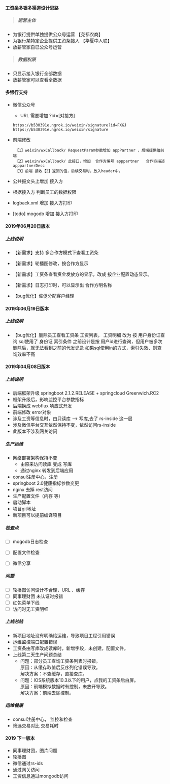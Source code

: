 #### 工资条多银多渠道设计思路
>##### 运营主体
- 为银行提供单独提供公众号运营    【尧都农商】
- 为银行某特定企业提供工资条接入  【华夏中人联】
- 放薪管家自已公众号运营     
>##### 数据权限
- 只显示接入银行全部数据
- 放薪管家可以查看全数据



#### 多银行支持
- 微信公众号 
   - URL 需要增加  ?id=[对接方]
   ```
   https://b530391e.ngrok.io/weixin/signature?id=FXGJ
   https://b530391e.ngrok.io/weixin/signature
   ``` 
- 前端修改
  ```
   【1】weixin/wxCallback/ RequestParam参数增加 appPartner ，后端提供给前端
   【2】weixin/wxCallback/ 此接口，增加  合作方编号 apppartner   合作方描述 apppartnerDesc
   【3】前端 接收【2】返回的值，后续交易时，放入header中，
  ```
- 公共报文头上增加  接入方

- 根据接入方 判断员工的数据权限

- logback.xml 增加 接入方打印

- [todo] mogodb  增加 接入方打印



#### 2019年06月20日版本
##### 上线说明
- 【新需求】支持 多合作方模式下查看工资条
- 【新需求】轮播图修改，按合作方显示
- 【新需求】工资条查看资金发放方的显示，改成 按企业配置动态显示。
- 【新需求】日志打印时，可以显示出 合作方明名称

- 【bug优化】催促分配客户经理

#### 2019年06月19日版本
##### 上线说明
- 【bug优化】删除员工查看工资条
    工资列表， 工资明细 改为 按 用户身份证查询
    sql使用了 身份证 索引条件
    之前设计是按 用户id进行查询，但用户被多次删除后，就无法看到之前的代发记录
    如果sql使用in的方式，索引失效、则查询效率不高


#### 2019年04月08日版本
##### 上线说明
- 后端框架升级 springboot 2.1.2.RELEASE + springcloud Greenwich.RC2 
- 框架升级后，影响监控平台参数指标
- 后端换成 webflux 响应式开发
- 前端修改 error对象
- 涉及工资等信息时，由只读库 --> 写库,去了 rs-inside 这一层
- 涉及微信平台交互依然保持不变，依然访问rs-inside
- 此版本不涉及网关访问

##### 生产运维
- 网络部署架构保持不变
   - 由原来访问读库 变成 写库
   - 通过nginx 转发到后端应用
- consul注册中心，注册
- springboot 2.0健康指标参数变更
- nginx 去掉 rest访问
- 生产配置文件（内存 等）
- 启动脚本
- 项目git地址
- 新项目可以提前编译项目


##### 检查点
- [ ] mogodb日志检查
- [ ] 配置文件检查
- [ ] 微信分享


##### 问题
- [ ] 轮播图访问设计不合理，URL 、缓存
- [ ] 同事理财团 未认证时报错
- [ ] 红包菜单下线
- [ ] 访问时无工资明细

##### 上线总结
- 新项目地址没有明确给运维，导致项目工程引用错误
- 运维监控端口配置错误
- 工资条由写库改成读库时，新增字段，未创建，配置文件。
- 上线第二天生产问题总结
  - 问题：部分员工查询工资条列表时报错。  
    原因：从缓存取值后反序列化错误导致。  
    解决方案：不查缓存，直接查库。
  - 问题：IOS系统版本10.3以下的用户，点我的工资条后白屏。  
    原因：前端模拟数据时有控制，未放开导致。  
    解决方案：前端去除控制。


##### 运维健康
- consul注册中心， 监控和检查
- 筛选交易对比 交易耗时





#### 2019 下一版本
- 同事理财团，图片问题
- 轮播图
- 微信通过rs-ids
- 通过网关访问
- 工资信息通过mongodb访问